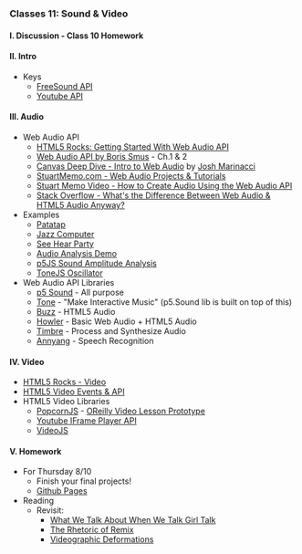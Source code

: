 ### Classes 11: Sound & Video

#### I. Discussion - Class 10 Homework

#### II. Intro
* Keys
	* [FreeSound API](https://www.freesound.org/help/developers/)
	* [Youtube API](https://developers.google.com/youtube/v3/)

#### III. Audio
* Web Audio API
	* [HTML5 Rocks: Getting Started With Web Audio API](http://www.html5rocks.com/en/tutorials/webaudio/intro/)
	* [Web Audio API by Boris Smus](http://chimera.labs.oreilly.com/books/1234000001552/index.html) - Ch.1 & 2
	* [Canvas Deep Dive - Intro to Web Audio](http://joshondesign.com/p/books/canvasdeepdive/chapter12.html#overview) by [Josh Marinacci](https://twitter.com/joshmarinacci)
	* [StuartMemo.com - Web Audio Projects & Tutorials](http://stuartmemo.com/)
	* [Stuart Memo Video - How to Create Audio Using the Web Audio API](http://www.youtube.com/watch?v=oHBx_kMmsRE)
	* [Stack Overflow - What's the Difference Between Web Audio & HTML5 Audio Anyway?](http://stackoverflow.com/questions/13121250/whats-the-difference-between-web-audio-and-html5-audio-anyway)
* Examples  
	* [Patatap](http://www.patatap.com/)  
	* [Jazz Computer](http://jazz.computer/)
	* [See Hear Party](http://www.seehearparty.com/)
	* [Audio Analysis Demo](http://www.airtightinteractive.com/demos/js/uberviz/audioanalysis/)
	* [p5JS Sound Amplitude Analysis](https://p5js.org/examples/sound-measuring-amplitude.html)
	* [ToneJS Oscillator](http://tonejs.org/examples/oscillator.html)
* Web Audio API Libraries
	* [p5 Sound](http://p5js.org/reference/#/libraries/p5.sound) - All purpose
	* [Tone](https://github.com/Tonejs/Tone.js) - "Make Interactive Music" (p5.Sound lib is built on top of this)
	* [Buzz](http://buzz.jaysalvat.com/documentation/buzz/) - HTML5 Audio
	* [Howler](http://goldfirestudios.com/blog/104/howler.js-Modern-Web-Audio-Javascript-Library) - Basic Web Audio + HTML5 Audio
	* [Timbre](http://mohayonao.github.io/timbre.js/) - Process and Synthesize Audio
	* [Annyang](https://www.talater.com/annyang/) - Speech Recognition	

#### IV. Video
* [HTML5 Rocks - Video](http://www.html5rocks.com/en/tutorials/video/basics/)
* [HTML5 Video Events & API](http://www.w3.org/2010/05/video/mediaevents.html)
* HTML5 Video Libraries
	* [PopcornJS](http://popcornjs.org/) - [OReilly Video Lesson Prototype](http://oreillymedia.github.io/prototype-video-lesson/)
	* [Youtube IFrame Player API](https://developers.google.com/youtube/js_api_reference)
	* [VideoJS](http://www.videojs.com/)

#### V. Homework
* For Thursday 8/10
	* Finish your final projects!
	* [Github Pages](https://github.com/ITP-Mashups/Mashups/tree/master/05_Structuring_Your_App/Github_Pages)
* Reading
	* Revisit:
		* [What We Talk About When We Talk Girl Talk](https://soundstudiesblog.com/2011/04/18/what-we-talk-about-when-we-talk-girl-talk/)
		* [The Rhetoric of Remix](http://journal.transformativeworks.org/index.php/twc/article/view/358/279)
		* [Videographic Deformations](https://justtv.wordpress.com/2016/01/12/videographic-deformations-pechakuchas/)
